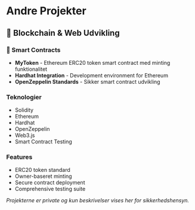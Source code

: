 # Andre Projekter

## 🚀 Blockchain & Web Udvikling

### 💎 Smart Contracts
- **MyToken** - Ethereum ERC20 token smart contract med minting funktionalitet
- **Hardhat Integration** - Development environment for Ethereum
- **OpenZeppelin Standards** - Sikker smart contract udvikling

### Teknologier
- Solidity
- Ethereum
- Hardhat
- OpenZeppelin
- Web3.js
- Smart Contract Testing

### Features
- ERC20 token standard
- Owner-baseret minting
- Secure contract deployment
- Comprehensive testing suite

*Projekterne er private og kun beskrivelser vises her for sikkerhedshensyn.*

